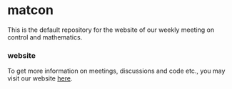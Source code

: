 # matcon
This is the default repository for the website of our weekly meeting on control and mathematics.

### website
To get more information on meetings, discussions and code etc., you may visit our website [here](https://mohdbilal.github.io/matcon/control.html).
